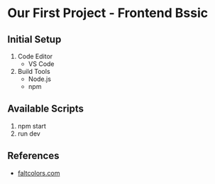 # Our First Project - Frontend Bssic

## Initial Setup

1. Code Editor
    - VS Code
2. Build Tools
    - Node.js
    - npm

## Available Scripts

1. npm start
2. run dev

## References
- [faltcolors.com](https://flatuicolors.com/)